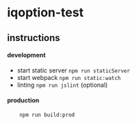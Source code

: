 # iqoption-test

## instructions

#### development
* start static server `npm run staticServer`
* start webpack `npm run static:watch`
* linting `npm run jslint` (optional)

#### production
```
    npm run build:prod
```